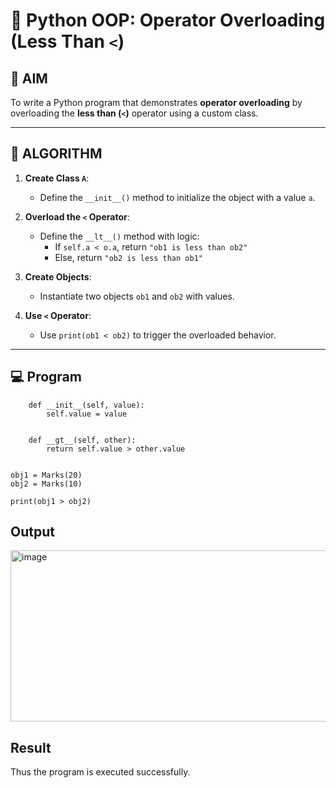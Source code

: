 # 🐍 Python OOP: Operator Overloading (Less Than `<`)

## 🎯 AIM

To write a Python program that demonstrates **operator overloading** by overloading the **less than (`<`)** operator using a custom class.

---

## 🧠 ALGORITHM

1. **Create Class `A`**:
   - Define the `__init__()` method to initialize the object with a value `a`.

2. **Overload the `<` Operator**:
   - Define the `__lt__()` method with logic:
     - If `self.a < o.a`, return `"ob1 is less than ob2"`
     - Else, return `"ob2 is less than ob1"`

3. **Create Objects**:
   - Instantiate two objects `ob1` and `ob2` with values.

4. **Use `<` Operator**:
   - Use `print(ob1 < ob2)` to trigger the overloaded behavior.

---

## 💻 Program
```class Marks:
    def __init__(self, value):
        self.value = value


    def __gt__(self, other):
        return self.value > other.value


obj1 = Marks(20)
obj2 = Marks(10)

print(obj1 > obj2)
```
## Output
<img width="1206" height="274" alt="image" src="https://github.com/user-attachments/assets/52aaaf6e-df17-4aab-9a16-0ba8e46cbea3" />

## Result
Thus the program is executed successfully.

